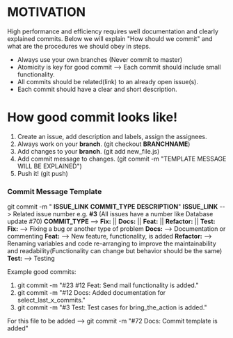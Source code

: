 # MOTIVATION
High performance and efficiency requires well documentation and clearly explained commits. Below we will explain "How should we commit" and what are the procedures we should obey in steps.

-  Always use your own branches (Never commit to master)
-  Atomicity is key for good commit --> Each commit should include small functionality.
-  All commits should be related(link) to an already open issue(s).
-  Each commit should have a clear and short description.

# How good commit looks like!

 1. Create an issue, add description and labels, assign the assignees.
 2. Always work on your **branch**. (git checkout **BRANCHNAME**)
 3. Add changes to your **branch**. (git add new_file.js)
 4. Add commit message to changes. (git commit -m "TEMPLATE MESSAGE WILL BE EXPLAINED")
 5. Push it! (git push)

### Commit Message Template
git commit -m " **ISSUE_LINK** **COMMIT_TYPE** **DESCRIPTION**"
**ISSUE_LINK** --> Related issue number e.g. **#3** (All issues have a number like Database update #70)
**COMMIT_TYPE** --> **Fix:** || **Docs:** || **Feat:** || **Refactor:** || **Test:**
**Fix:** --> Fixing a bug or another type of problem
**Docs:** --> Documentation or commenting
**Feat:** --> New feature, functionality, is added
**Refactor:** --> Renaming variables and code re-arranging to improve the maintainability and readability(Functionality can change but behavior should be the same)
**Test:** --> Testing 

Example good commits:

 1. git commit -m "#23 #12 Feat: Send mail functionality is added."
 2. git commit -m "#12 Docs: Added documentation for select_last_x_commits."
 3. git commit -m "#3 Test: Test cases for bring_the_action is added."

For this file to be added --> git commit -m "#72 Docs: Commit template is added"

